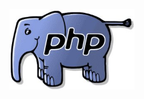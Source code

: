  <p align="center"><img title="PHP" alt="Logo PHP" src="../Docs/images/php.jpg" width="200"/></p>
 
 
